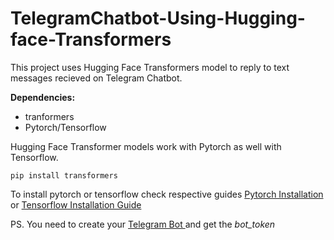 # TelegramChatbot-Using-Hugging-face-Transformers
This project uses Hugging Face Transformers model to reply to text messages recieved on Telegram Chatbot.

<b>Dependencies: </b><br>

- tranformers
- Pytorch/Tensorflow

Hugging Face Transformer models work with Pytorch as well with Tensorflow. <br>

```
pip install transformers
```
To install pytorch or tensorflow check respective guides <a href="https://pytorch.org/get-started/locally/"> Pytorch Installation </a> or <a href = "https://www.tensorflow.org/install">Tensorflow Installation Guide </a>
<br>

PS. You need to create your <a href = "https://telegram.me/BotFather">Telegram Bot </a> and get the <i>bot_token</i>
